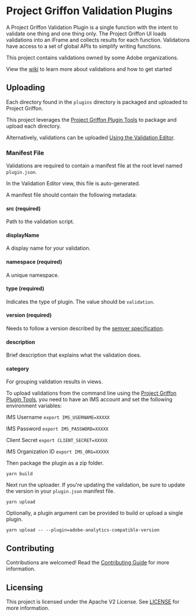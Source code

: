# Project Griffon Validation Plugins

A Project Griffon Validation Plugin is a single function with the intent to validate one thing and one thing only. The Project Griffon UI loads validations into an iFrame and collects results for each function. Validations have access to a set of global APIs to simplify writing functions.

This project contains validations owned by some Adobe organizations.

View the [wiki](https://github.com/adobe/griffon-validation-plugins/wiki) to learn more about validations and how to get started

## Uploading

Each directory found in the `plugins` directory is packaged and uploaded to Project Griffon.

This project leverages the [Project Griffon Plugin Tools](https://github.com/adobe/griffon-plugin-tools) to package and upload each directory.

Alternatively, validations can be uploaded [Using the Validation Editor](https://github.com/adobe/griffon-validation-plugins/wiki/Using-the-Validation-Editor). 

### Manifest File
Validations are required to contain a manifest file at the root level named `plugin.json`.

In the Validation Editor view, this file is auto-generated.

A manifest file should contain the following metadata:

#### src (required)
Path to the validation script.

#### displayName
A display name for your validation.

#### namespace (required)
A unique namespace.

#### type (required)
Indicates the type of plugin. The value should be `validation`.

#### version (required)
Needs to follow a version described by the [semver specification](https://semver.org/).

#### description
Brief description that explains what the validation does.

#### category
For grouping validation results in views.

To upload validations from the command line using the [Project Griffon Plugin Tools](https://github.com/adobe/griffon-plugin-tools), you need to have an IMS account and set the following environment variables:

IMS Username `export IMS_USERNAME=XXXXX`

IMS Password `export IMS_PASSWORD=XXXXX`

Client Secret `export CLIENT_SECRET=XXXXX`

IMS Organization ID `export IMS_ORG=XXXXX`

Then package the plugin as a zip folder.

```
yarn build
```

Next run the uploader. If you're updating the validation, be sure to update the version in your `plugin.json` manifest file.

```
yarn upload
```

Optionally, a plugin argument can be provided to build or upload a single plugin.

```
yarn upload -- --plugin=adobe-analytics-compatible-version  
```

## Contributing

Contributions are welcomed! Read the [Contributing Guide](CONTRIBUTING.md) for more information.

## Licensing

This project is licensed under the Apache V2 License. See [LICENSE](LICENSE.md) for more information.
